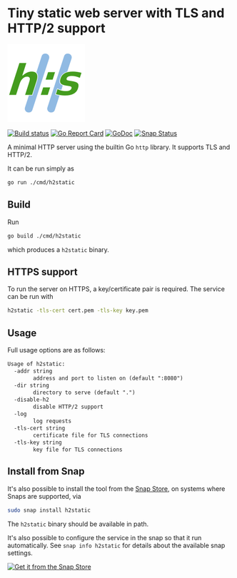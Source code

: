 # Tiny static web server with TLS and HTTP/2 support

![h2static logo](./logo.svg)

[![Build status](https://img.shields.io/travis/albertodonato/h2static.svg)](https://travis-ci.com/albertodonato/h2static)
[![Go Report Card](https://goreportcard.com/badge/github.com/albertodonato/h2static)](https://goreportcard.com/report/github.com/albertodonato/h2static)
[![GoDoc](https://godoc.org/github.com/albertodonato/h2static?status.svg)](https://godoc.org/github.com/albertodonato/h2static)
[![Snap Status](https://build.snapcraft.io/badge/albertodonato/h2static.svg)](https://build.snapcraft.io/user/albertodonato/h2static)


A minimal HTTP server using the builtin Go `http` library. It supports TLS and HTTP/2.

It can be run simply as

```bash
go run ./cmd/h2static
```

## Build

Run

```bash
go build ./cmd/h2static
```

which produces a `h2static` binary.


## HTTPS support

To run the server on HTTPS, a key/certificate pair is required. The service can be run with

```bash
h2static -tls-cert cert.pem -tls-key key.pem
```

## Usage

Full usage options are as follows:

```
Usage of h2static:
  -addr string
        address and port to listen on (default ":8080")
  -dir string
        directory to serve (default ".")
  -disable-h2
        disable HTTP/2 support
  -log
        log requests
  -tls-cert string
        certificate file for TLS connections
  -tls-key string
        key file for TLS connections
```

## Install from Snap

It's also possible to install the tool from the [Snap Store](https://snapcraft.io), on systems where Snaps are supported, via

```bash
sudo snap install h2static
```

The `h2static` binary should be available in path.

It's also possible to configure the service in the snap so that it run
automatically.  See `snap info h2static` for details about the available snap
settings.

[![Get it from the Snap Store](https://snapcraft.io/static/images/badges/en/snap-store-black.svg)](https://snapcraft.io/h2static)
